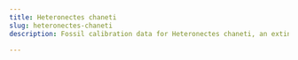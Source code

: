 ```yaml
---
title: Heteronectes chaneti
slug: heteronectes-chaneti
description: Fossil calibration data for Heteronectes chaneti, an extinct species of fish. Includes taxonomy authority and locality references, and cross-references to living taxa.

---
```

